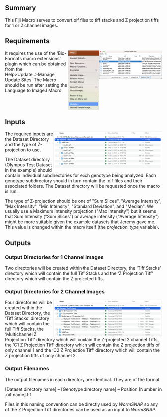 ## Summary

This Fiji Macro serves to convert.oif files to tiff stacks and Z
projection tiffs for 1 or 2 channel images.

## Requirements
<img align="right" width="201" alt="Bioformats1" src="../../Docs/Images/Bioformats3.png">
<img align="right" width="101" alt="Bioformats3" src="../../Docs/Images/Bioformats1.png">

It requires the use of the ‘Bio-Formats macro extensions’ plugin which
can be obtained from the Help\>Update..\>Manage Update Sites. The Macro
should be run after setting the Language to ImageJ Macro
<br>
<br>
<br>
<br>
## Inputs
<img align="right" width="350" alt="OlympusInput" src="../../Docs/Images/OlympusInputFolder.png">
The required inputs are the Dataset Directory and the type of
Z-projection to use.

The Dataset directory (Olympus Test Dataset in the example) should contain individual subdirectories for each
genotype being analyzed. Each genotype subdirectory should in turn
contain the .oif files and their associated folders. The Dataset
directory will be requested once the macro is run.

The type of Z-projection should be one of "Sum Slices", "Average
Intensity", "Max Intensity", "Min Intensity", "Standard Deviation", and
"Median". We usually use a Maximum Intensity projection ("Max
Intensity") but it seems that Sum Intensity (“Sum Slices”) or average
intensity ("Average Intensity") might be more suitable given the example
datasets that Jeremy gave me. This value is changed within the macro
itself (the *projection_type* variable).

## Outputs

### Output Directories for 1 Channel Images

Two directories will be created within the Dataset Directory, the ‘Tiff
Stacks’ directory which will contain the full Tiff Stacks and the ‘Z
Projection Tiff’ directory which will contain the Z projected tiffs.

### Output Directories for 2 Channel Images
<img align="right" width="350" alt="OlympusOutput" src="../../Docs/Images/OlympusOutputFolder.png">
Four directories will be created within the Dataset Directory, the ‘Tiff
Stacks’ directory which will contain the full Tiff Stacks, the
‘Multichannel Z Projection Tiff’ directory which will contain the
Z-projected 2 channel Tiffs, the ‘C1 Z Projection Tiff’ directory which
will contain the Z projection tiffs of only channel 1 and the ‘C2 Z
Projection Tiff’ directory which will contain the Z projection tiffs of
only channel 2.

### Output Filenames

The output filenames in each directory are identical. They are of the
format

\[Dataset directory name\] – \[Genotype directory name\] – Position
\[Number in .oif name\].tif

Files in this naming convention can be directly used by *WormSNAP* so
any of the Z Projection Tiff directories can be used as an input to
*WormSNAP*.
